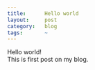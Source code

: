 ```yaml
---
title:      Hello world
layout:     post
category:   blog
tags: 	    ~
---
```


Hello world!   
This is first post on my blog.   

